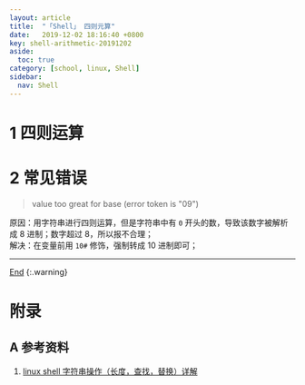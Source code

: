```yaml
---
layout: article
title:  "「Shell」 四则元算"
date:   2019-12-02 18:16:40 +0800
key: shell-arithmetic-20191202
aside:
  toc: true
category: [school, linux, Shell]
sidebar:
  nav: Shell
---
```

<span id="head"></span>

<!--more-->

# 1 四则运算

# 2 常见错误
> value too great for base (error token is "09")    

原因：用字符串进行四则运算，但是字符串中有 `0` 开头的数，导致该数字被解析成 8 进制；数字超过 8，所以报不合理；    
解决：在变量前用 `10#` 修饰，强制转成 10 进制即可；    


-------------------  
[End](#head)
{:.warning}  


# 附录
## A 参考资料
1. [linux shell 字符串操作（长度，查找，替换）详解](https://www.cnblogs.com/chengmo/archive/2010/10/02/1841355.html)    
